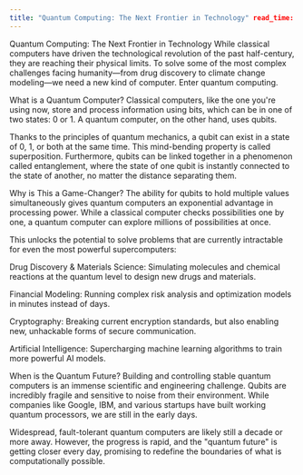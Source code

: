 ```yaml
---
title: "Quantum Computing: The Next Frontier in Technology" read_time: "12 min read" description: "A beginner-friendly introduction to the mind-bending world of quantum computing and its potential to solve some of the world's most complex problems."
---
```


Quantum Computing: The Next Frontier in Technology
While classical computers have driven the technological revolution of the past half-century, they are reaching their physical limits. To solve some of the most complex challenges facing humanity—from drug discovery to climate change modeling—we need a new kind of computer. Enter quantum computing.

What is a Quantum Computer?
Classical computers, like the one you're using now, store and process information using bits, which can be in one of two states: 0 or 1. A quantum computer, on the other hand, uses qubits.

Thanks to the principles of quantum mechanics, a qubit can exist in a state of 0, 1, or both at the same time. This mind-bending property is called superposition. Furthermore, qubits can be linked together in a phenomenon called entanglement, where the state of one qubit is instantly connected to the state of another, no matter the distance separating them.

Why is This a Game-Changer?
The ability for qubits to hold multiple values simultaneously gives quantum computers an exponential advantage in processing power. While a classical computer checks possibilities one by one, a quantum computer can explore millions of possibilities at once.

This unlocks the potential to solve problems that are currently intractable for even the most powerful supercomputers:

Drug Discovery & Materials Science: Simulating molecules and chemical reactions at the quantum level to design new drugs and materials.

Financial Modeling: Running complex risk analysis and optimization models in minutes instead of days.

Cryptography: Breaking current encryption standards, but also enabling new, unhackable forms of secure communication.

Artificial Intelligence: Supercharging machine learning algorithms to train more powerful AI models.

When is the Quantum Future?
Building and controlling stable quantum computers is an immense scientific and engineering challenge. Qubits are incredibly fragile and sensitive to noise from their environment. While companies like Google, IBM, and various startups have built working quantum processors, we are still in the early days.

Widespread, fault-tolerant quantum computers are likely still a decade or more away. However, the progress is rapid, and the "quantum future" is getting closer every day, promising to redefine the boundaries of what is computationally possible.
